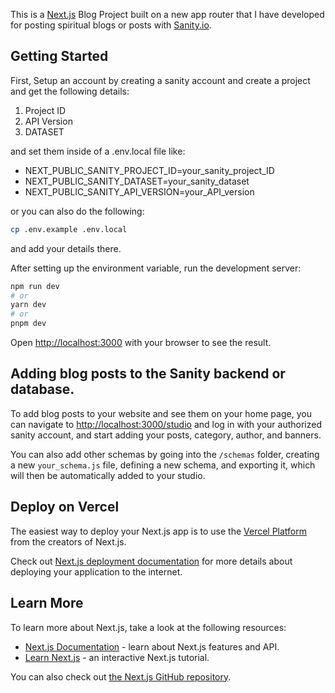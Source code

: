 This is a [Next.js](https://nextjs.org/) Blog Project built on a new app router that I have developed for posting spiritual blogs or posts with [Sanity.io](https://sanity.io/).

## Getting Started
First, Setup an account by creating a sanity account and create a project and get the following details:
1. Project ID
2. API Version
3. DATASET

and set them inside of a .env.local file like:
- NEXT_PUBLIC_SANITY_PROJECT_ID=your_sanity_project_ID
- NEXT_PUBLIC_SANITY_DATASET=your_sanity_dataset
- NEXT_PUBLIC_SANITY_API_VERSION=your_API_version

or you can also do the following:
```bash
cp .env.example .env.local
```
and add your details there.

After setting up the environment variable, run the development server:

```bash
npm run dev
# or
yarn dev
# or
pnpm dev
```

Open [http://localhost:3000](http://localhost:3000) with your browser to see the result.

## Adding blog posts to the Sanity backend or database.

To add blog posts to your website and see them on your home page, you can navigate to [http://localhost:3000/studio](http://localhost:3000/studio) and log in with your authorized sanity account, and start adding your posts, category, author, and banners.

You can also add other schemas by going into the `/schemas` folder, creating a new `your_schema.js` file, defining a new schema, and exporting it, which will then be automatically added to your studio.

## Deploy on Vercel
The easiest way to deploy your Next.js app is to use the [Vercel Platform](https://vercel.com/new?utm_medium=default-template&filter=next.js&utm_source=create-next-app&utm_campaign=create-next-app-readme) from the creators of Next.js.

Check out [Next.js deployment documentation](https://nextjs.org/docs/deployment) for more details about deploying your application to the internet.


## Learn More
To learn more about Next.js, take a look at the following resources:

- [Next.js Documentation](https://nextjs.org/docs) - learn about Next.js features and API.
- [Learn Next.js](https://nextjs.org/learn) - an interactive Next.js tutorial.

You can also check out [the Next.js GitHub repository](https://github.com/vercel/next.js/).


